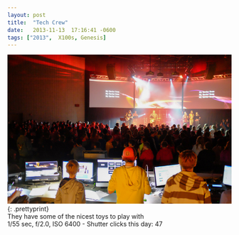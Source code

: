 ```yaml
---
layout: post
title:  "Tech Crew"
date:   2013-11-13  17:16:41 -0600
tags: ["2013",  X100s, Genesis]
---
```

![:title](/images/2013/2013_1113_DSCF0960.jpg)
{: .prettyprint}  
They have some of the nicest toys to play with  
1/55 sec, f/2.0, ISO 6400 - Shutter clicks this day: 47